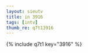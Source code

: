 ```yaml
--- 
layout: sieutv
title: in 3916
tags: [intv]
thumb_re: q7t13916
---
```

{% include q7t1 key="3916" %} 

